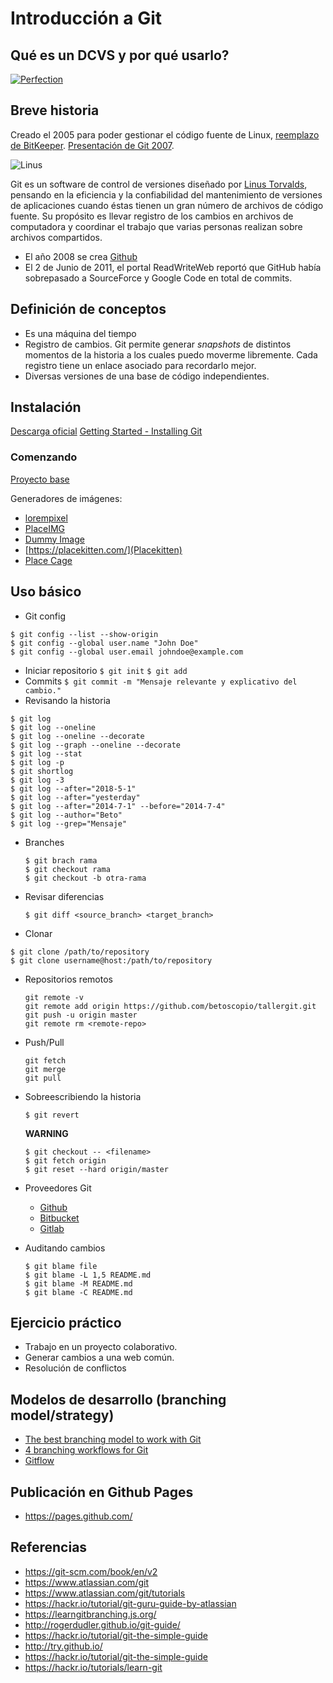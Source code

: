 # Introducción a Git

## Qué es un DCVS y por qué usarlo?

[![Perfection](https://preview.redd.it/05b6u19pseoz.png?width=960&crop=smart&auto=webp&s=71ebd902c8adf4ed1f30a8c3d99a99cb0f9a7888)](https://www.reddit.com/r/ProgrammerHumor/comments/72rki5/the_real_version_control/)

## Breve historia

Creado el 2005 para poder gestionar el código fuente de Linux, [reemplazo de BitKeeper](https://www.linuxfoundation.org/blog/2015/04/10-years-of-git-an-interview-with-git-creator-linus-torvalds/). [Presentación de Git 2007](https://www.youtube.com/watch?v=4XpnKHJAok8).

![Linus](http://www.quickmeme.com/img/16/166e431445962d77fa8f67aa677ab49b2fc67894f1385e0d1bb370d59a2cb681.jpg)

Git es un software de control de versiones diseñado por [Linus Torvalds](https://en.wikipedia.org/wiki/Linus_Torvalds), pensando en la eficiencia y la confiabilidad del mantenimiento de versiones de aplicaciones cuando éstas tienen un gran número de archivos de código fuente. Su propósito es llevar registro de los cambios en archivos de computadora y coordinar el trabajo que varias personas realizan sobre archivos compartidos.

- El año 2008 se crea [Github](https://github.com/)
- El 2 de Junio de 2011, el portal ReadWriteWeb reportó que GitHub había sobrepasado a SourceForce y Google Code en total de commits.

## Definición de conceptos

 - Es una máquina del tiempo
 - Registro de cambios. Git permite generar *snapshots* de distintos momentos de la historia a los cuales puedo moverme libremente. Cada registro tiene un enlace asociado para recordarlo mejor.
 - Diversas versiones de una base de código independientes.

## Instalación
[Descarga oficial](https://git-scm.com/downloads)
[Getting Started - Installing Git
](https://git-scm.com/book/en/v2/Getting-Started-Installing-Git)

### Comenzando

[Proyecto base](https://codepen.io/miltondiaz/pen/VOqYEQ)

Generadores de imágenes:
* [lorempixel](http://lorempixel.com/)
* [PlaceIMG](http://placeimg.com/)
* [Dummy Image](https://dummyimage.com/)
* [https://placekitten.com/](Placekitten)
* [Place Cage](https://www.placecage.com/)

## Uso básico
  - Git config
  ```
  $ git config --list --show-origin
  $ git config --global user.name "John Doe"
  $ git config --global user.email johndoe@example.com
  ```

  - Iniciar repositorio
  `$ git init`
  `$ git add`
  - Commits
  `$ git commit -m "Mensaje relevante y explicativo del cambio."`
  - Revisando la historia
  ```
  $ git log
  $ git log --oneline
  $ git log --oneline --decorate
  $ git log --graph --oneline --decorate
  $ git log --stat
  $ git log -p
  $ git shortlog
  $ git log -3
  $ git log --after="2018-5-1"
  $ git log --after="yesterday"
  $ git log --after="2014-7-1" --before="2014-7-4"
  $ git log --author="Beto"
  $ git log --grep="Mensaje"
  ```

  - Branches
    ```
    $ git brach rama
    $ git checkout rama
    $ git checkout -b otra-rama
    ```

  - Revisar diferencias
    ```
    $ git diff <source_branch> <target_branch>
    ```
  - Clonar
  ```
  $ git clone /path/to/repository
  $ git clone username@host:/path/to/repository
  ```

  - Repositorios remotos
    ```
    git remote -v
    git remote add origin https://github.com/betoscopio/tallergit.git
    git push -u origin master
    git remote rm <remote-repo>
    ```
  - Push/Pull
    ```
    git fetch
    git merge
    git pull
    ```

- Sobreescribiendo la historia
   ```
   $ git revert
   ```

  **WARNING**
  ```
  $ git checkout -- <filename>
  $ git fetch origin
  $ git reset --hard origin/master
  ```
-  Proveedores Git
    - [Github](https://github.com/)
    - [Bitbucket](https://bitbucket.org/)
    - [Gitlab](https://about.gitlab.com/)


-  Auditando cambios
    ```
    $ git blame file
    $ git blame -L 1,5 README.md
    $ git blame -M README.md
    $ git blame -C README.md
    ```

## Ejercicio práctico
  - Trabajo en un proyecto colaborativo.
  - Generar cambios a una web común.
  - Resolución de conflictos

## Modelos de desarrollo (branching model/strategy)

* [The best branching model to work with Git](https://medium.com/@grazibonizi/the-best-branching-model-to-work-with-git-4008a8098e6a)
* [4 branching workflows for Git](https://medium.com/@patrickporto/4-branching-workflows-for-git-30d0aaee7bf)
* [Gitflow](https://nvie.com/posts/a-successful-git-branching-model/)

## Publicación en Github Pages
  - https://pages.github.com/


## Referencias
- https://git-scm.com/book/en/v2
- https://www.atlassian.com/git
- https://www.atlassian.com/git/tutorials  
- https://hackr.io/tutorial/git-guru-guide-by-atlassian
- https://learngitbranching.js.org/  
- http://rogerdudler.github.io/git-guide/  
- https://hackr.io/tutorial/git-the-simple-guide  
- http://try.github.io/  
- https://hackr.io/tutorial/git-the-simple-guide
- https://hackr.io/tutorials/learn-git  
